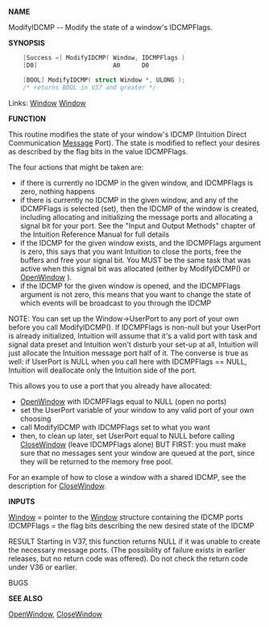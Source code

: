 
**NAME**

ModifyIDCMP -- Modify the state of a window's IDCMPFlags.

**SYNOPSIS**

```c
    [Success =] ModifyIDCMP( Window, IDCMPFlags )
    [D0]                     A0      D0

    [BOOL] ModifyIDCMP( struct Window *, ULONG );
    /* returns BOOL in V37 and greater */

```
Links: [Window](_00D4) [Window](_00D4) 

**FUNCTION**

This routine modifies the state of your window's IDCMP (Intuition
Direct Communication [Message](_0099) Port).  The state is modified to reflect
your desires as described by the flag bits in the value IDCMPFlags.

The four actions that might be taken are:

- if there is currently no IDCMP in the given window, and IDCMPFlags
is zero, nothing happens
- if there is currently no IDCMP in the given window, and any of the
IDCMPFlags is selected (set), then the IDCMP of the window is
created, including allocating and initializing the message ports
and allocating a signal bit for your port.  See the &#034;Input and
Output Methods&#034; chapter of the Intuition Reference Manual for full
details
- if the IDCMP for the given window exists, and the
IDCMPFlags argument is zero, this says that you want
Intuition to close the ports, free the buffers and free
your signal bit.  You MUST be the same task that was active
when this signal bit was allocated (either by ModifyIDCMP()
or [OpenWindow](OpenWindow) ).
- if the IDCMP for the given window is opened, and the IDCMPFlags
argument is not zero, this means that you want to change the
state of which events will be broadcast to you through the IDCMP

NOTE:  You can set up the Window-&#062;UserPort to any port of your own
before you call ModifyIDCMP().  If IDCMPFlags is non-null but
your UserPort is already initialized, Intuition will assume that
it's a valid port with task and signal data preset and Intuition
won't disturb your set-up at all, Intuition will just allocate
the Intuition message port half of it.  The converse is true
as well:  if UserPort is NULL when you call here with
IDCMPFlags == NULL, Intuition will deallocate only the Intuition
side of the port.

This allows you to use a port that you already have allocated:
- [OpenWindow](OpenWindow) with IDCMPFlags equal to NULL (open no ports)
- set the UserPort variable of your window to any valid port of your
own choosing
- call ModifyIDCMP with IDCMPFlags set to what you want
- then, to clean up later, set UserPort equal to NULL before calling
[CloseWindow](CloseWindow) (leave IDCMPFlags alone)  BUT FIRST: you must make
sure that no messages sent your window are queued at the port,
since they will be returned to the memory free pool.

For an example of how to close a window with a shared IDCMP,
see the description for [CloseWindow](CloseWindow).


**INPUTS**

[Window](_00D4) = pointer to the [Window](_00D4) structure containing the IDCMP ports
IDCMPFlags = the flag bits describing the new desired state of the
IDCMP

RESULT
Starting in V37, this function returns NULL if it was unable
to create the necessary message ports.  (The possibility of
failure exists in earlier releases, but no return code was offered).
Do not check the return code under V36 or earlier.

BUGS

**SEE ALSO**

[OpenWindow](OpenWindow), [CloseWindow](CloseWindow)
